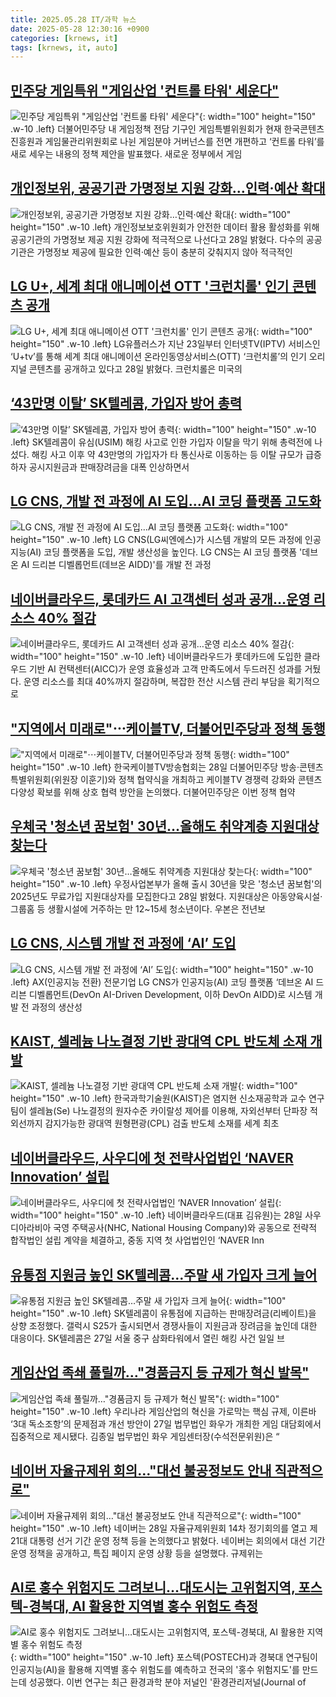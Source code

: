 ```yaml
---
title: 2025.05.28 IT/과학 뉴스
date: 2025-05-28 12:30:16 +0900
categories: [krnews, it]
tags: [krnews, it, auto]
---
```

## [민주당 게임특위 "게임산업 '컨트롤 타워' 세운다"](https://n.news.naver.com/mnews/article/018/0006025029)

![민주당 게임특위 "게임산업 '컨트롤 타워' 세운다"](https://mimgnews.pstatic.net/image/origin/018/2025/05/27/6025029.jpg?type=nf220_150){: width="100" height="150" .w-10 .left}
더불어민주당 내 게임정책 전담 기구인 게임특별위원회가 현재 한국콘텐츠진흥원과 게임물관리위원회로 나뉜 게임분야 거버넌스를 전면 개편하고 ‘컨트롤 타워’를 새로 세우는 내용의 정책 제안을 발표했다. 새로운 정부에서 게임

## [개인정보위, 공공기관 가명정보 지원 강화…인력·예산 확대](https://n.news.naver.com/mnews/article/011/0004490658)

![개인정보위, 공공기관 가명정보 지원 강화…인력·예산 확대](https://mimgnews.pstatic.net/image/origin/011/2025/05/28/4490658.jpg?type=nf220_150){: width="100" height="150" .w-10 .left}
개인정보보호위원회가 안전한 데이터 활용 활성화를 위해 공공기관의 가명정보 제공 지원 강화에 적극적으로 나선다고 28일 밝혔다. 다수의 공공기관은 가명정보 제공에 필요한 인력·예산 등이 충분히 갖춰지지 않아 적극적인

## [LG U+, 세계 최대 애니메이션 OTT '크런치롤' 인기 콘텐츠 공개](https://n.news.naver.com/mnews/article/014/0005355667)

![LG U+, 세계 최대 애니메이션 OTT '크런치롤' 인기 콘텐츠 공개](https://mimgnews.pstatic.net/image/origin/014/2025/05/28/5355667.jpg?type=nf220_150){: width="100" height="150" .w-10 .left}
LG유플러스가 지난 23일부터 인터넷TV(IPTV) 서비스인 ‘U+tv’를 통해 세계 최대 애니메이션 온라인동영상서비스(OTT) ‘크런치롤’의 인기 오리지널 콘텐츠를 공개하고 있다고 28일 밝혔다. 크런치롤은 미국의

## [‘43만명 이탈’ SK텔레콤, 가입자 방어 총력](https://n.news.naver.com/mnews/article/005/0001779363)

![‘43만명 이탈’ SK텔레콤, 가입자 방어 총력](https://mimgnews.pstatic.net/image/origin/005/2025/05/28/1779363.jpg?type=nf220_150){: width="100" height="150" .w-10 .left}
SK텔레콤이 유심(USIM) 해킹 사고로 인한 가입자 이탈을 막기 위해 총력전에 나섰다. 해킹 사고 이후 약 43만명의 가입자가 타 통신사로 이동하는 등 이탈 규모가 급증하자 공시지원금과 판매장려금을 대폭 인상하면서

## [LG CNS, 개발 전 과정에 AI 도입…AI 코딩 플랫폼 고도화](https://n.news.naver.com/mnews/article/277/0005599450)

![LG CNS, 개발 전 과정에 AI 도입…AI 코딩 플랫폼 고도화](https://mimgnews.pstatic.net/image/origin/277/2025/05/28/5599450.jpg?type=nf220_150){: width="100" height="150" .w-10 .left}
LG CNS(LG씨엔에스)가 시스템 개발의 모든 과정에 인공지능(AI) 코딩 플랫폼을 도입, 개발 생산성을 높인다. LG CNS는 AI 코딩 플랫폼 '데브온 AI 드리븐 디벨롭먼트(데브온 AIDD)'를 개발 전 과정

## [네이버클라우드, 롯데카드 AI 고객센터 성과 공개…운영 리소스 40% 절감](https://n.news.naver.com/mnews/article/092/0002376007)

![네이버클라우드, 롯데카드 AI 고객센터 성과 공개…운영 리소스 40% 절감](https://mimgnews.pstatic.net/image/origin/092/2025/05/28/2376007.jpg?type=nf220_150){: width="100" height="150" .w-10 .left}
네이버클라우드가 롯데카드에 도입한 클라우드 기반 AI 컨택센터(AICC)가 운영 효율성과 고객 만족도에서 두드러진 성과를 거뒀다. 운영 리소스를 최대 40%까지 절감하며, 복잡한 전산 시스템 관리 부담을 획기적으로

## ["지역에서 미래로"⋯케이블TV, 더불어민주당과 정책 동행](https://n.news.naver.com/mnews/article/031/0000935950)

!["지역에서 미래로"⋯케이블TV, 더불어민주당과 정책 동행](https://mimgnews.pstatic.net/image/origin/031/2025/05/28/935950.jpg?type=nf220_150){: width="100" height="150" .w-10 .left}
한국케이블TV방송협회는 28일 더불어민주당 방송·콘텐츠특별위원회(위원장 이훈기)와 정책 협약식을 개최하고 케이블TV 경쟁력 강화와 콘텐츠 다양성 확보를 위해 상호 협력 방안을 논의했다. 더불어민주당은 이번 정책 협약

## [우체국 '청소년 꿈보험' 30년…올해도 취약계층 지원대상 찾는다](https://n.news.naver.com/mnews/article/008/0005200397)

![우체국 '청소년 꿈보험' 30년…올해도 취약계층 지원대상 찾는다](https://mimgnews.pstatic.net/image/origin/008/2025/05/28/5200397.jpg?type=nf220_150){: width="100" height="150" .w-10 .left}
우정사업본부가 올해 출시 30년을 맞은 '청소년 꿈보험'의 2025년도 무료가입 지원대상자를 모집한다고 28일 밝혔다. 지원대상은 아동양육시설·그룹홈 등 생활시설에 거주하는 만 12~15세 청소년이다. 우본은 전년보

## [LG CNS, 시스템 개발 전 과정에 ‘AI’ 도입](https://n.news.naver.com/mnews/article/014/0005355746)

![LG CNS, 시스템 개발 전 과정에 ‘AI’ 도입](https://mimgnews.pstatic.net/image/origin/014/2025/05/28/5355746.jpg?type=nf220_150){: width="100" height="150" .w-10 .left}
AX(인공지능 전환) 전문기업 LG CNS가 인공지능(AI) 코딩 플랫폼 ‘데브온 AI 드리븐 디벨롭먼트(DevOn AI-Driven Development, 이하 DevOn AIDD)로 시스템 개발 전 과정의 생산성

## [KAIST, 셀레늄 나노결정 기반 광대역 CPL 반도체 소재 개발](https://n.news.naver.com/mnews/article/119/0002961730)

![KAIST, 셀레늄 나노결정 기반 광대역 CPL 반도체 소재 개발](https://mimgnews.pstatic.net/image/origin/119/2025/05/28/2961730.jpg?type=nf220_150){: width="100" height="150" .w-10 .left}
한국과학기술원(KAIST)은 염지현 신소재공학과 교수 연구팀이 셀레늄(Se) 나노결정의 원자수준 카이랄성 제어를 이용해, 자외선부터 단파장 적외선까지 감지가능한 광대역 원형편광(CPL) 검출 반도체 소재를 세계 최초

## [네이버클라우드, 사우디에 첫 전략사업법인 ‘NAVER Innovation’ 설립](https://n.news.naver.com/mnews/article/018/0006025407)

![네이버클라우드, 사우디에 첫 전략사업법인 ‘NAVER Innovation’ 설립](https://mimgnews.pstatic.net/image/origin/018/2025/05/28/6025407.jpg?type=nf220_150){: width="100" height="150" .w-10 .left}
네이버클라우드(대표 김유원)는 28일 사우디아라비아 국영 주택공사(NHC, National Housing Company)와 공동으로 전략적 합작법인 설립 계약을 체결하고, 중동 지역 첫 사업법인인 ‘NAVER Inn

## [유통점 지원금 높인 SK텔레콤…주말 새 가입자 크게 늘어](https://n.news.naver.com/mnews/article/011/0004490132)

![유통점 지원금 높인 SK텔레콤…주말 새 가입자 크게 늘어](https://mimgnews.pstatic.net/image/origin/011/2025/05/27/4490132.jpg?type=nf220_150){: width="100" height="150" .w-10 .left}
SK텔레콤이 유통점에 지급하는 판매장려금(리베이트)을 상향 조정했다. 갤럭시 S25가 출시되면서 경쟁사들이 지원금과 장려금을 높인데 대한 대응이다. SK텔레콤은 27일 서울 중구 삼화타워에서 열린 해킹 사건 일일 브

## [게임산업 족쇄 풀릴까…"경품금지 등 규제가 혁신 발목"](https://n.news.naver.com/mnews/article/018/0006025081)

![게임산업 족쇄 풀릴까…"경품금지 등 규제가 혁신 발목"](https://mimgnews.pstatic.net/image/origin/018/2025/05/27/6025081.jpg?type=nf220_150){: width="100" height="150" .w-10 .left}
우리나라 게임산업의 혁신을 가로막는 핵심 규제, 이른바 ‘3대 독소조항’의 문제점과 개선 방안이 27일 법무법인 화우가 개최한 게임 대담회에서 집중적으로 제시됐다. 김종일 법무법인 화우 게임센터장(수석전문위원)은 “

## [네이버 자율규제위 회의…"대선 불공정보도 안내 직관적으로"](https://n.news.naver.com/mnews/article/001/0015415588)

![네이버 자율규제위 회의…"대선 불공정보도 안내 직관적으로"](https://mimgnews.pstatic.net/image/origin/001/2025/05/28/15415588.jpg?type=nf220_150){: width="100" height="150" .w-10 .left}
네이버는 28일 자율규제위원회 14차 정기회의를 열고 제21대 대통령 선거 기간 운영 정책 등을 논의했다고 밝혔다. 네이버는 회의에서 대선 기간 운영 정책을 공개하고, 특집 페이지 운영 상황 등을 설명했다. 규제위는

## [AI로 홍수 위험지도 그려보니…대도시는 고위험지역, 포스텍-경북대, AI 활용한 지역별 홍수 위험도 측정](https://n.news.naver.com/mnews/article/030/0003316512)

![AI로 홍수 위험지도 그려보니…대도시는 고위험지역, 포스텍-경북대, AI 활용한 지역별 홍수 위험도 측정](https://mimgnews.pstatic.net/image/origin/030/2025/05/28/3316512.jpg?type=nf220_150){: width="100" height="150" .w-10 .left}
포스텍(POSTECH)과 경북대 연구팀이 인공지능(AI)을 활용해 지역별 홍수 위험도를 예측하고 전국의 '홍수 위험지도'를 만드는데 성공했다. 이번 연구는 최근 환경과학 분야 저널인 '환경관리저널(Journal of

